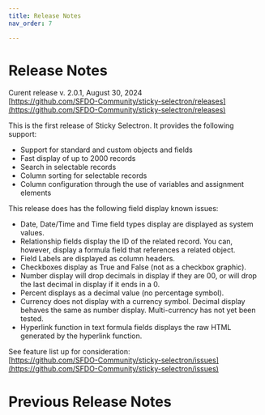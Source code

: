 ```yaml
---
title: Release Notes
nav_order: 7

---
```


# Release Notes

Curent release v. 2.0.1, August 30, 2024  
[https://github.com/SFDO-Community/sticky-selectron/releases](https://github.com/SFDO-Community/sticky-selectron/releases)

This is the first release of Sticky Selectron. 
It provides the following support:

- Support for standard and custom objects and fields
- Fast display of up to 2000 records
- Search in selectable records
- Column sorting for selectable records
- Column configuration through the use of variables and assignment elements


This release does has the following field display known issues:
- Date, Date/Time and Time field types display are displayed as system values.
- Relationship fields display the ID of the related record. You can, however, display a formula field that references a related object.
- Field Labels are displayed as column headers.
- Checkboxes display as True and False (not as a checkbox graphic).
- Number display will drop decimals in display if they are 00, or will drop the last decimal in display if it ends in a 0.
-  Percent displays as a decimal value (no percentage symbol).
-  Currency does not display with a currency symbol. Decimal display behaves the same as number display. Multi-currency has not yet been tested.
-  Hyperlink function in text formula fields displays the raw HTML generated by the hyperlink function.

See feature list up for consideration:  
[https://github.com/SFDO-Community/sticky-selectron/issues](https://github.com/SFDO-Community/sticky-selectron/issues)

# Previous Release Notes

